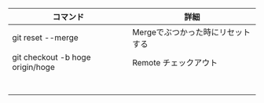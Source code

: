 |  コマンド  |  詳細  |
| ---- | ---- |
| git reset --merge | Mergeでぶつかった時にリセットする |
| git checkout -b hoge origin/hoge | Remote チェックアウト |
|  |  |
|  |  |
|  |  |
|  |  |
|  |  |
|  |  |
|  |  |